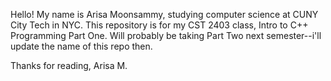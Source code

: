 Hello! 
My name is Arisa Moonsammy, studying computer science at CUNY City Tech in NYC. 
This repository is for my CST 2403 class, Intro to C++ Programming Part One. 
Will probably be taking Part Two next semester--i'll update the name of this repo then. 

Thanks for reading, 
Arisa M. 
